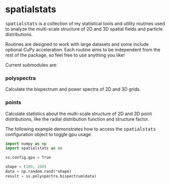 # spatialstats #
<tt>spatialstats</tt> is a collection of my statistical tools and utility routines used to analyze the multi-scale structure of 2D and 3D spatial fields and particle distributions.

Routines are designed to work with large datasets and some include optional CuPy acceleration. Each routine aims to be independent from the rest of the package, so feel free to use anything you like!

Current submodules are:

### polyspectra ###
Calculate the bispectrum and power spectra of 2D and 3D grids.

### points ###
Calculate statistics about the multi-scale structure of 2D and 3D point distributions, like the radial distribution function and structure factor.

The following example demonstrates how to access the <tt>spatialstats</tt> configuration object to toggle gpu usage

```python
import numpy as np
import spatialstats as ss

ss.config.gpu = True

shape = (100, 100)
data = np.random.rand(*shape)
result = ss.polyspectra.bispectrum(data)
```
